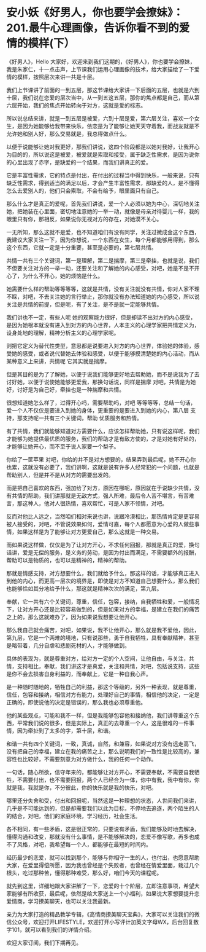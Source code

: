 # 安小妖《好男人，你也要学会撩妹》：201.最牛心理画像，告诉你看不到的爱情的模样(下）

《好男人》，Hello 大家好，欢迎来到我们这期的，《好男人》，你也要学会撩妹，我是朱家仁，十一点击声，上节课我们运用心理画像的技术，给大家描绘了一下爱情的模样，按照层次来讲一共是十层。

我们上节课讲了前面的一到五层，那这节课给大家讲一下后面的五层，也就是六到十层，我们说在恋爱的层次当中，从一到五这五层，那你的焦点都是自己，而从第六层开始，我们的焦点开始转向于对方，这就是爱的标志。

所以说总结来讲，就是一到五层是被爱，六到十层是爱，第六层关注，喜欢一个女生，是因为她能够给我带来快乐，依恋是为了能够让她天天守着我，而战友就是不允许她和别人好，那么交易就是，我总得做点什么。

以便于说能够让她对我更好，那我们讲说，这四个阶段都是以她对我好，让我开心为目的的，所以说这是被爱，被爱就是索取和接受，属于缺乏性需求，是因为说你的心里出现了赤字，是缺爱的一个结果，而我们讲真正的爱。

它是丰富性需求，它的特点是付出，在付出的过程当中得到快乐，一般来说，只有缺乏性需求，得到适当的满足以后，才会产生丰富性需求，那缺爱的人，是不懂得怎么去爱别人的，他们只会索取，不会有给予，眼里面只有自己。

那么什么才是真正的爱呢，首先我们讲说，爱一个人必须以她为中心，深切地关注她，把她装在心里面，密切地注意她的一举一动，就像是母亲对待婴儿一样，我的眼里只有你，那相反，如果说你无视对方的存在，对她漠不关心。

一无所知，那么这就不是爱，也不知道咱们有没有同学，关注过微成金这个东西，我建议大家关注一下，因为你想说，一个东西在女生，每个月都能够用得到，那么这个东西，它就一定是十分重要，甚至是必要的，第七层共情。

共情一共有三个关键词，第一是理解，第二是揣摩，第三是牵挂，也就是说，我们不但要关注对方的一举一动，还要关注和了解她的内心感受，对吧，她是不是不开心了，为什么不开心，她的烦恼是什么。

她需要什么样的帮助等等等等，这就是共情，没有关注就没有共情，你对人家不理不睬，对吧，不去关注她的言行举止，那你就没有办法知道她的内心感受，所以说关注是共情的前提，但是呢，有了关注，是不是就一定能够共情。

我们讲也不一定，有些人呢 她的观察能力很好，但是却读不出对方的内心感受，是因为她根本就没有进入到对方的内心世界，人本主义的心理学家把共情定义为，设身处地的理解，精神分析主义的心理学家呢。

则把它定义为替代性类型，意思都是说要进入对方的内心世界，体验她的体验，感受她的感受，或者说代替她去体验和感受，以便于能够摸清楚她的内心活动，而从某种意义上来讲，共情呢 它其实就是揣摩。

但是其目的是为了了解她，以便于说我们能够更好地去帮助她，而不是说我为了去讨好她，以便于说使她能够更爱我，那换句话说，同样是揣摩 对吧，共情是为她好，讨好是为自己好，牵挂也是一种揣摩和共情。

很想知道她怎么样了，过得开心吗，需要帮助吗，对吧 等等等等，总结一句话，爱一个人不仅仅是要进入到她的身体，更重要的是要进入到她的内心，第八层 支持，那支持呢一共有三个关键词，帮助 优质服务和热情。

有了共情，我们就能够知道对方需要什么，应该怎样帮助她，只有说这样呢，我们才能够为她提供最优质的服务，我们的帮助才是有敌方使的，才是对她有好处的，才能够让她开心，而不至于说人家要一个梨子。

你给了一筐苹果 对吧，你给的并不是对方想要的，结果弄到最后呢，她不开心你也累，这就没有必要了，我们讲啊，这就是说有许多人经常犯的一个问题，也就是帮助别人，但是并不是从对方的需要出发的。

而是把自己喜欢的东西，强加给了对方，原因在哪呢，原因就在于说缺少共情，没有共情的帮助，我们讲那就是无敌方式，强人所难，最后令人苦不堪言，有苦难言，那这种人，他对人很热情，喜欢帮忙，可是人家不领情，对吧。

反而对他比人远之，当然咱们相对来说也讲，说跟冷漠相比，那热情肯定是更容易被人接受的，对吧，不管说效果如何，爱情可嘉，每个人都愿意为心爱的人做些事情，如果这样是为了能够让对方更爱自己，那么这就是一种交易。

而如果说这样做，仅仅是为了让对方开心，不求任何回报，那就是真正的爱，换句话讲，爱是无偿的服务，是义务的劳动，是因为付出而满足，不需要额外的报酬，帮助可以是物质的，也可以是精神的，精神的帮助。

那就是情感支持，对方想要什么，我们就给予什么，那这样的话，才能够真正进入到他的内心，而更高一层次的境界是，即使是对方不知道自己想要什么，那么我们也能够恰如其分地给予什么，那这就是精神次次的满足，第九层。

奉献，它一共有六个关键词，尊重，信任，包容，接纳，自我牺牲和爱，一般情况下，让对方开心还是比较容易做到的，但是如果对方的幸福，是建立在我们的痛苦之上的，那么这就难办了，因为如果说我想要让他开心。

那么我自己就会痛苦，对吧，如果说，我不让他开心，那么就是我不爱他，因此，第九层，它是一个两难的境地，只有说那些，勇于自我牺牲，具有奉献精神，甚至是略带着，几分自虐和悲剧死材的人，才能够做到。

具体的表现为，就是尊重对方，给对方一定的个人空间，让他自由，与关注，共情，支持相比，奉献，我们讲这才是真爱，关注和共情，对吧，包括说支持，这些是你不会去损害自身利益的，而奉献上，它是一种自我心声。

是一种随时随地的，牺牲自己的利益，那这个等级的，另外一种表现，就是尊重，信任，包容和接纳，相信对方有能力，处理好自己的事情，相信他的决定，一定是正确的，即使说他的决定是错误的，那么我也必须尊重他。

他的某些观点，可能和我不一样，但是我能够包容他和接纳他，我们讲尊重这个东西，平常我们说的很多，但是实际上，真正的去尊重一个人，这是很难的一件事情，因为牵扯到了太多的字，第十层，和谐。

和谐一共有四个关键词，一致，真诚，自然，和兼容，如果说对方没有远走高飞，没有把自己的幸福，建立在我的痛苦之上，那么说明我们的一致性是比较高的，兼容性也比较好，不需要刻意为对方做什么，我的任何一个动作。

一句话，随心所欲，信守年来的，都能够让对方开心，不需要奉献，不需要自我牺牲，不需要付出，也不需要回报，两个人已经合为一体，你中有我，我中有你，你就是我，我就是你，不分彼此，你的快乐就是我的快乐，对吧。

哪里还分失舍和受，付出和回报呢，当然这是一种理想的状态，人世间我们来讲，几乎是不可能达到的，但是却需要我们以此为目标，不停地去追逐，两个陌生的人的结合，对吧，他们的家庭环境，学习经历，社会生活。

各不相同，有一些矛盾，这是很正常的，只要说有矛盾，我们能够及时地去解决，懂得沟通和改变，那就没有什么事情，是不能够解决的，恋爱不像写歌，再多也成不了风格，对吧，我希望每一个人，都能够在最短的时间内。

经历最少的恋爱，就可以找到那个，能够与你相守一生的人，也付出，也愿意帮助大家，在爱里得偿所愿，因为我也曾经是个失败者，也曾经在情爱里面，栽过几个根头，吃过那种苦，懂得那种难受，那么好，咱们今天的课程呢。

就先到这里，详细地跟大家讲解了一下，恋爱的十个阶层，立即注意事项，希望大家能够有所收获，最后呢，依然是给大家送上一个小福利，如果说大家想要提升恋爱情商，学习撩美聊天，也可以关注我最新。

亲力为大家打造的精品教学专辑，《高情商撩美聊天宝典》，大家可以关注我们的微信公众号，欢迎打开LIFESTYLE，欢迎打开小写评计加英文字母WX，后台回复数字101，就可以看到我们的详情介绍。

欢迎大家订阅，我们下期再见。